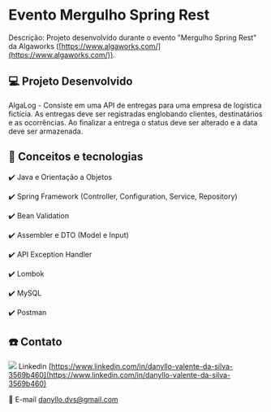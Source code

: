 # Evento Mergulho Spring Rest

Descrição: Projeto desenvolvido durante o evento "Mergulho Spring Rest" da Algaworks ([https://www.algaworks.com/](https://www.algaworks.com/)).

## 💻 Projeto Desenvolvido

AlgaLog - Consiste em uma API de entregas para uma empresa de logística fictícia. As entregas deve ser registradas englobando clientes, destinatários e as ocorrências. Ao finalizar a entrega o status deve ser alterado e a data deve ser armazenada.

## :rocket: Conceitos e tecnologias

✔️ Java e Orientação a Objetos

✔️ Spring Framework (Controller, Configuration, Service, Repository)

✔️ Bean Validation

✔️ Assembler e DTO (Model e Input)

✔️ API Exception Handler

✔️ Lombok

✔️ MySQL

✔️ Postman

## :phone: Contato

<img src="https://github.com/paulrobertlloyd/socialmediaicons/blob/main/linkedin-16x16.png?raw=true" /> Linkedin [https://www.linkedin.com/in/danyllo-valente-da-silva-3569b460](https://www.linkedin.com/in/danyllo-valente-da-silva-3569b460)

:postbox: E-mail [danyllo.dvs@gmail.com](danyllo.dvs@gmail.com)
